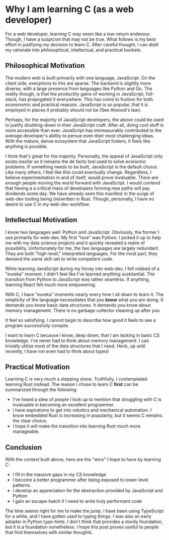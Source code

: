 # Why I am learning C (as a web developer)

For a web developer, learning C may seem like a low-return endevour. Though, I have a suspicion that may not be true. What follows is my best effort in justifying my decision to learn C. After careful thought, I can distil my rationale into philosophical, intellectual, and practical buckets.

## Philosophical Motivation
The modern web is built primarily with one language, JavaScript. On the client side, execptions to this are sparse. The backend is slightly more diverse, with a large presence from languages like Python and Go. The reality though, is that the productity gains of working in JavaScript, full-stack, has propogated it everywhere. This has come to fruition for both econonomic and practical reasons. JavaScript is so popular, that it is employed in places it probably should not be (See Atwood's law).

Perhaps, for the majority of JavaScript developers, the above could be used to justify doubling-down in their JavaScript craft. After all, doing cool stuff is more accessible than ever. JavaScript has immeasurably contributed to the average developer's ability to persue even their most challenging ideas. With the mature, dense ecosystem that JavaScript fosters, it feels like anything is possible.

I think that's great for the majority. Personally, the appeal of JavaScript only exists insofar as it remains the de facto tool used to solve economic problems. If something needs to be built, JavaScript is the default choice. Like many others, I feel like this could eventually change. Regardless, I believe experimentation in and of itself, would prove invaluable. There are enough people moving the world forward with JavaScript. I would contend that having a a critical mass of developers forming new paths will pay dividends some day. We have already seen this manifest in the surge of web-dev tooling being (re)written in Rust. Though, personally, I have no desire to use C in my web-dev workflow.

## Intellectual Motivation
I know two languages well: Python and JavaScript. Obviously, the former I use primarily for web-dev. My first "love" was Python. I picked it up to help me with my data science projects and it quickly revealed a realm of possibility. Unfortunately for me, the two languages are largely redundant. They are both "high-level," interpreted languages. For the most part, they demand the same skill-set to write competent code.

While learning JavaScript during my forray into web-dev, I felt robbed of a "eureka" moment. I didn't feel like I've learned anything susbtantial. The transition from Python to JavaScript was rather seamless. If anything, learning React felt much more empowering.

With C, I have "eureka" moments nearly every time I sit down to learn it. The simplicity of the language necessitates that you **know** what you are doing. It demands you know basic data structures. It demands you know about memory management. There is no garbage collector cleaning up after you. 

It feel so satisfying. I cannot begin to describe how good it feels to see a program successfully compile.

I want to learn C because I know, deep down, that I am lacking in basic CS knowledge. I've never had to think about memory management. I can trivially utilize most of the data structures that I need. Heck, up until recently, I have not even had to think about types!

## Practical Motivation
Learning C is very much a stepping stone. Truthfully, I contemplated learning Rust instead. The reason I chose to learn C **first** can be summarized through the following:
- I've heard a slew of people I look up to mention that struggling with C is invaluable in becoming an excellent programmer.
- I have aspirations to get into robotics and mechanical automation. I know embedded Rust is increasing in popularity, but it seems C remains the clear choice.
- I hope it will make the transition into learning Rust much more manageable.

## Conclusion
With the context built above, here are the "wins" I hope to have by learning C:
- I fill in the massive gaps in my CS knowledge
- I become a better programmer after being exposed to lower-level patterns
- I develop an appreciation for the abstraction provided by JavaScript and Python
- I gain an escape-hatch if I need to write truly performant code

The time seems right for me to make the jump. I have been using TypeScript for a while, and I have gotten used to typing things. I was also an early adopter in Python type-hints. I don't think that provides a sturdy foundation, but it is a foundation nonetheless. I hope this post proves useful to people that find themselves with similar thoughts.
